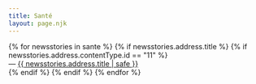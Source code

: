 ```yaml
---
title: Santé
layout: page.njk
---
```


<ul style="list-style: none;margin-block-start: 0px;padding-inline-start: 0px;">
{% for newsstories in sante %}
{% if newsstories.address.title %}
{% if newsstories.address.contentType.id == "11" %} <!-- permet de valider que seuls les news-stories sont affichées (pour retirer les vidéos, audios, extrats, etc.) -->
<li>— <a href="/sante/articles/{{ newsstories.address.title | slug }}/">{{ newsstories.address.title | safe }}</a></li>
{% endif %}
{% endif %}
{% endfor %}
</ul>
